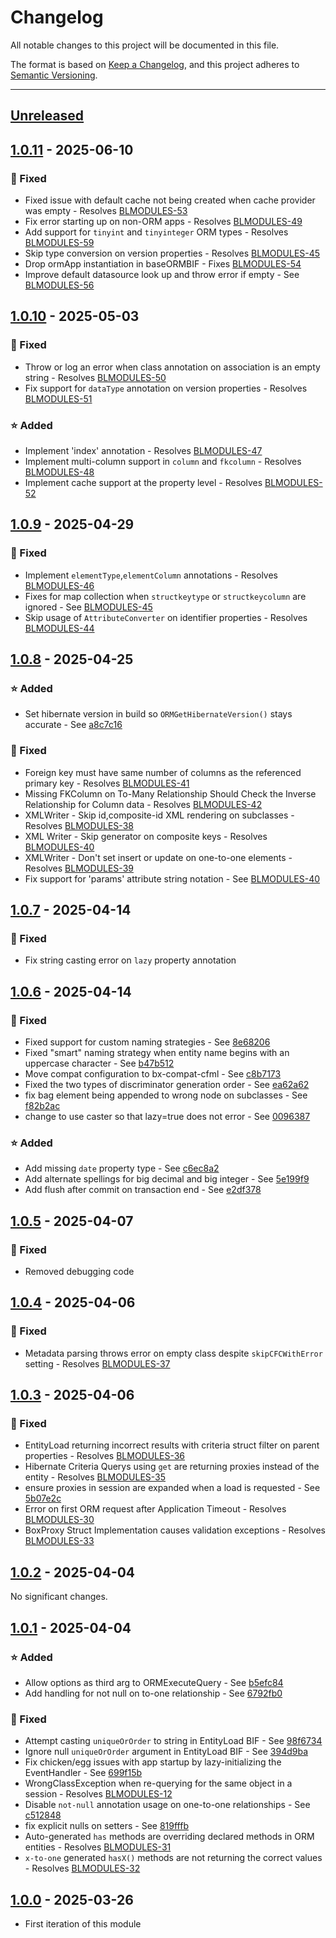 # Changelog

All notable changes to this project will be documented in this file.

The format is based on [Keep a Changelog](https://keepachangelog.com/en/1.0.0/),
and this project adheres to [Semantic Versioning](https://semver.org/spec/v2.0.0.html).

* * *

## [Unreleased]

## [1.0.11] - 2025-06-10

### 🐛 Fixed

- Fixed issue with default cache not being created when cache provider was empty - Resolves [BLMODULES-53](https://ortussolutions.atlassian.net/browse/BLMODULES-53)
- Fix error starting up on non-ORM apps - Resolves [BLMODULES-49](https://ortussolutions.atlassian.net/browse/BLMODULES-49)
- Add support for `tinyint` and `tinyinteger` ORM types - Resolves [BLMODULES-59](https://ortussolutions.atlassian.net/browse/BLMODULES-59)
- Skip type conversion on version properties - Resolves [BLMODULES-45](https://ortussolutions.atlassian.net/browse/BLMODULES-45)
- Drop ormApp instantiation in baseORMBIF - Fixes [BLMODULES-54](https://ortussolutions.atlassian.net/browse/BLMODULES-54)
- Improve default datasource look up and throw error if empty - See [BLMODULES-56](https://ortussolutions.atlassian.net/browse/BLMODULES-56)

## [1.0.10] - 2025-05-03

### 🐛 Fixed

- Throw or log an error when class annotation on association is an empty string - Resolves [BLMODULES-50](https://ortussolutions.atlassian.net/browse/BLMODULES-50)
- Fix support for `dataType` annotation on version properties - Resolves [BLMODULES-51](https://ortussolutions.atlassian.net/browse/BLMODULES-51)

### ⭐ Added

- Implement 'index' annotation - Resolves [BLMODULES-47](https://ortussolutions.atlassian.net/browse/BLMODULES-47)
- Implement multi-column support in `column` and `fkcolumn` - Resolves [BLMODULES-48](https://ortussolutions.atlassian.net/browse/BLMODULES-48)
- Implement cache support at the property level - Resolves [BLMODULES-52](https://ortussolutions.atlassian.net/browse/BLMODULES-52)

## [1.0.9] - 2025-04-29

### 🐛 Fixed

- Implement `elementType`,`elementColumn` annotations - Resolves [BLMODULES-46](https://ortussolutions.atlassian.net/browse/BLMODULES-46)
- Fixes for map collection when `structkeytype` or `structkeycolumn` are ignored - See [BLMODULES-45](https://ortussolutions.atlassian.net/browse/BLMODULES-45)
- Skip usage of `AttributeConverter` on identifier properties - Resolves [BLMODULES-44](https://ortussolutions.atlassian.net/browse/BLMODULES-44)

## [1.0.8] - 2025-04-25

### ⭐ Added

- Set hibernate version in build so `ORMGetHibernateVersion()` stays accurate - See [a8c7c16](https://github.com/ortus-boxlang/bx-orm/commit/a8c7c16d8b3ee766ab182aad490909a5509f10e4)

### 🐛 Fixed

- Foreign key must have same number of columns as the referenced primary key - Resolves [BLMODULES-41](https://ortussolutions.atlassian.net/browse/BLMODULES-41)
- Missing FKColumn on To-Many Relationship Should Check the Inverse Relationship for Column data - Resolves [BLMODULES-42](https://ortussolutions.atlassian.net/browse/BLMODULES-42)
- XMLWriter - Skip id,composite-id XML rendering on subclasses - Resolves [BLMODULES-38](https://ortussolutions.atlassian.net/browse/BLMODULES-38)
- XML Writer - Skip generator on composite keys - Resolves [BLMODULES-40](https://ortussolutions.atlassian.net/browse/BLMODULES-40)
- XMLWriter - Don't set insert or update on one-to-one elements - Resolves [BLMODULES-39](https://ortussolutions.atlassian.net/browse/BLMODULES-39)
- Fix support for 'params' attribute string notation - See [BLMODULES-40](https://ortussolutions.atlassian.net/browse/BLMODULES-40)

## [1.0.7] - 2025-04-14

### 🐛 Fixed

- Fix string casting error on `lazy` property annotation

## [1.0.6] - 2025-04-14

### 🐛 Fixed

- Fixed support for custom naming strategies - See [8e68206](https://github.com/ortus-boxlang/bx-orm/commit/8e68206e3d3f197a69fc12467c42c7c5de1c7eac)
- Fixed "smart" naming strategy when entity name begins with an uppercase character - See [b47b512](https://github.com/ortus-boxlang/bx-orm/commit/b47b51239a15530df245c5e12c36c48e10b09266)
- Move compat configuration to bx-compat-cfml - See [c8b7173](https://github.com/ortus-boxlang/bx-orm/commit/c8b7173f1c0fc01646d3b3d980d9d889ab8c7686)
- Fixed the two types of discriminator generation order - See [ea62a62](https://github.com/ortus-boxlang/bx-orm/commit/ea62a62fe1f4fe66bce58b4e27659b60faccb1aa)
- fix bag element being appended to wrong node on subclasses - See [f82b2ac](https://github.com/ortus-boxlang/bx-orm/commit/f82b2ac24e5d9cf1f43da5a8437c481be5e4f0c5)
- change to use caster so that lazy=true does not error - See [0096387](https://github.com/ortus-boxlang/bx-orm/commit/00963873c44480e6597ac0e3962d66244c42c865)

### ⭐ Added

- Add missing `date` property type - See [c6ec8a2](https://github.com/ortus-boxlang/bx-orm/commit/c6ec8a2e2dadfb344deb93edb7a1a2ccf8d0fb46)
- Add alternate spellings for big decimal and big integer - See [5e199f9](https://github.com/ortus-boxlang/bx-orm/commit/5e199f9e5674c3a3802a5e225d45f187b0724e23)
- Add flush after commit on transaction end - See [e2df378](https://github.com/ortus-boxlang/bx-orm/commit/e2df378c261a2c0aea99749d7bf04cd688d57658)

## [1.0.5] - 2025-04-07

### 🐛 Fixed

- Removed debugging code

## [1.0.4] - 2025-04-06

### 🐛 Fixed

- Metadata parsing throws error on empty class despite `skipCFCWithError` setting - Resolves [BLMODULES-37](https://ortussolutions.atlassian.net/browse/BLMODULES-37)

## [1.0.3] - 2025-04-06

### 🐛 Fixed

- EntityLoad returning incorrect results with criteria struct filter on parent properties - Resolves [BLMODULES-36](https://ortussolutions.atlassian.net/browse/BLMODULES-36)
- Hibernate Criteria Querys using `get` are returning proxies instead of the entity - Resolves [BLMODULES-35](https://ortussolutions.atlassian.net/browse/BLMODULES-35)
- ensure proxies in session are expanded when a load is requested - See [5b07e2c](https://github.com/ortus-boxlang/bx-orm/commit/5b07e2c1f0bf2bb4f3cb3c5fd15f15cee9bfd01d)
- Error on first ORM request after Application Timeout - Resolves [BLMODULES-30](https://ortussolutions.atlassian.net/browse/BLMODULES-30)
- BoxProxy Struct Implementation causes validation exceptions - Resolves [BLMODULES-33](https://ortussolutions.atlassian.net/browse/BLMODULES-33)

## [1.0.2] - 2025-04-04

No significant changes.

## [1.0.1] - 2025-04-04

### ⭐ Added

- Allow options as third arg to ORMExecuteQuery - See [b5efc84](https://github.com/ortus-boxlang/bx-orm/commit/b5efc840df6ddc96e87dd2d18b1bd3acd4de6002)
- Add handling for not null on to-one relationship - See [6792fb0](https://github.com/ortus-boxlang/bx-orm/commit/6792fb0e81a11105ce056803f2b28b873546ec02)

### 🐛 Fixed

- Attempt casting `uniqueOrOrder` to string in EntityLoad BIF - See [98f6734](https://github.com/ortus-boxlang/bx-orm/commit/98f67344e0df0d808f6bb749b4ae20b2cc8c9734)
- Ignore null `uniqueOrOrder` argument in EntityLoad BIF - See [394d9ba](https://github.com/ortus-boxlang/bx-orm/commit/394d9ba907a016103949da5a5d157ffb14672d61)
- Fix chicken/egg issues with app startup by lazy-initializing the EventHandler - See [699f15b](https://github.com/ortus-boxlang/bx-orm/commit/699f15b8c82704f8e101d1d1ee38be541e5ae618)
- WrongClassException when re-querying for the same object in a session - Resolves [BLMODULES-12](https://ortussolutions.atlassian.net/browse/BLMODULES-12)
- Disable `not-null` annotation usage on one-to-one relationships - See [c512848](https://github.com/ortus-boxlang/bx-orm/commit/c512848bba331c6282a5a5c5c2b99271b3f28863)
- fix explicit nulls on setters - See [819fffb](https://github.com/ortus-boxlang/bx-orm/commit/819fffbe58fb576e630f29d001aec5a38d8bf1b4)
- Auto-generated `has` methods are overriding declared methods in ORM entities - Resolves [BLMODULES-31](https://ortussolutions.atlassian.net/browse/BLMODULES-31)
- `x-to-one` generated `hasX()` methods are not returning the correct values - Resolves [BLMODULES-32](https://ortussolutions.atlassian.net/browse/BLMODULES-32)

## [1.0.0] - 2025-03-26

- First iteration of this module

[Unreleased]: https://github.com/ortus-boxlang/bx-orm/compare/v1.0.11...HEAD

[1.0.11]: https://github.com/ortus-boxlang/bx-orm/compare/v1.0.10...v1.0.11

[1.0.10]: https://github.com/ortus-boxlang/bx-orm/compare/v1.0.9...v1.0.10

[1.0.9]: https://github.com/ortus-boxlang/bx-orm/compare/v1.0.8...v1.0.9

[1.0.8]: https://github.com/ortus-boxlang/bx-orm/compare/v1.0.7...v1.0.8

[1.0.7]: https://github.com/ortus-boxlang/bx-orm/compare/v1.0.6...v1.0.7

[1.0.6]: https://github.com/ortus-boxlang/bx-orm/compare/v1.0.5...v1.0.6

[1.0.5]: https://github.com/ortus-boxlang/bx-orm/compare/v1.0.4...v1.0.5

[1.0.4]: https://github.com/ortus-boxlang/bx-orm/compare/v1.0.3...v1.0.4

[1.0.3]: https://github.com/ortus-boxlang/bx-orm/compare/v1.0.2...v1.0.3

[1.0.2]: https://github.com/ortus-boxlang/bx-orm/compare/v1.0.1...v1.0.2

[1.0.1]: https://github.com/ortus-boxlang/bx-orm/compare/v1.0.0...v1.0.1

[1.0.0]: https://github.com/ortus-boxlang/bx-orm/compare/2fe797c6330a5d110f3bfbc5ead058df9bdbe89e...v1.0.0
